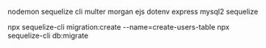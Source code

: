 nodemon
sequelize cli
multer
morgan
ejs
dotenv
express
mysql2
sequelize

npx sequelize-cli migration:create --name=create-users-table
npx sequelize-cli db:migrate